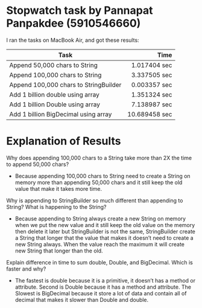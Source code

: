 # Stopwatch task by Pannapat Panpakdee (5910546660)

I ran the tasks on MacBook Air, and got these results:

Task						                         |         Time
-----------------------------------------|---------------:
Append  50,000 chars to String			     |  1.017404 sec
Append 100,000 chars to String		    	 |  3.337505 sec
Append 100,000 chars to StringBuilder		 |  0.003357 sec
Add 1 billion double using array		     |  1.351324 sec
Add 1 billion Double using array		     |  7.138987 sec
Add 1 billion BigDecimal using array		 | 10.689458 sec

# Explanation of Results

Why does appending 100,000 chars to a String take more than 2X the time to append 50,000 chars?
- Because appending 100,000 chars to String need to create a String on memory more than appending 50,000 chars and it still keep the old value that make it takes more time.

Why is appending to StringBuilder so much different than appending to String?  What is happening to the String?
- Because appending to String always create a new String on memory when we put the new value and it still keep the old value on the memory then delete it later but StringBuilder is not the same, StringBuilder create a String that longer that the value that makes it doesn’t need to create a new String always. When the value reach the maximum it will create new String that longer than the old.

Explain difference in time to sum double, Double, and BigDecimal.  Which is faster and why?
- The fastest is double because it is a primitive, it doesn’t has a method or attribute.
Second is Double because it has a method and attribute. The Slowest is BigDecimal because it store a lot of data and contain all of decimal that makes it slower than Double and double.
